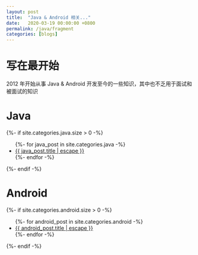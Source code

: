 ```yaml
---
layout: post
title:  "Java & Android 相关..."
date:   2020-03-19 00:00:00 +0800
permalink: /java/fragment
categories: [blogs]
---
```


# 写在最开始
2012 年开始从事 Java & Android 开发至今的一些知识，其中也不乏用于面试和被面试的知识

# Java
<div>
	{%- if site.categories.java.size > 0 -%}
	<ul>
	 	{%- for java_post in site.categories.java -%}
	 	<li>
        	<a href="{{ java_post.url | relative_url }}">
        		{{ java_post.title | escape }}
        	</a>
	 	</li>
	  	{%- endfor -%}	
	</ul>
	{%- endif -%}	
</div>

# Android
<div>
	{%- if site.categories.android.size > 0 -%}
	<ul>
	 	{%- for android_post in site.categories.android -%}
	 	<li>
        	<a href="{{ android_post.url | relative_url }}">
        		{{ android_post.title | escape }}
        	</a>
	 	</li>
	  	{%- endfor -%}	
	</ul>
	{%- endif -%}	
</div>